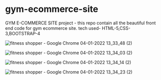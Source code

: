 # gym-ecommerce-site
GYM E-COMMERCE SITE project - this repo contain all the beautiful front end code for gym ecommerce site.
tech used- HTML-5,CSS-3,BOOTSTRAP-4


![fitness shopper - Google Chrome 04-01-2022 13_33_48 (2)](https://user-images.githubusercontent.com/63986678/148028672-503795a6-fbd9-41e5-88b6-554920ebd56f.png)



![fitness shopper - Google Chrome 04-01-2022 13_34_03 (2)](https://user-images.githubusercontent.com/63986678/148028676-98da9a3c-7e3f-4855-a140-4eadc001c8fb.png)



![fitness shopper - Google Chrome 04-01-2022 13_34_14 (2)](https://user-images.githubusercontent.com/63986678/148028680-31993169-8755-4431-80ae-46616c31b654.png)



![fitness shopper - Google Chrome 04-01-2022 13_34_23 (2)](https://user-images.githubusercontent.com/63986678/148028683-3792e4f7-3c83-4f4f-bae4-aa6faac0f5f2.png)
